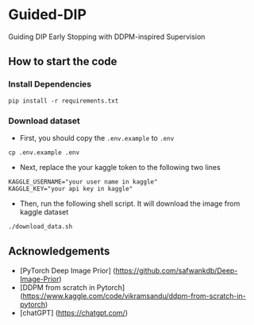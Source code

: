 # Guided-DIP
Guiding DIP Early Stopping with DDPM-inspired Supervision

## How to start the code
### Install Dependencies
```
pip install -r requirements.txt
```
### Download dataset
* First, you should copy the `.env.example` to `.env`
```
cp .env.example .env
```
* Next, replace the your kaggle token to the following two lines
```
KAGGLE_USERNAME="your user name in kaggle"
KAGGLE_KEY="your api key in kaggle"
```
* Then, run the following shell script. It will download the image from kaggle dataset
```bash
./download_data.sh
```


## Acknowledgements 
* [PyTorch Deep Image Prior] (https://github.com/safwankdb/Deep-Image-Prior)
* [DDPM from scratch in Pytorch] (https://www.kaggle.com/code/vikramsandu/ddpm-from-scratch-in-pytorch)
* [chatGPT] (https://chatgpt.com/)